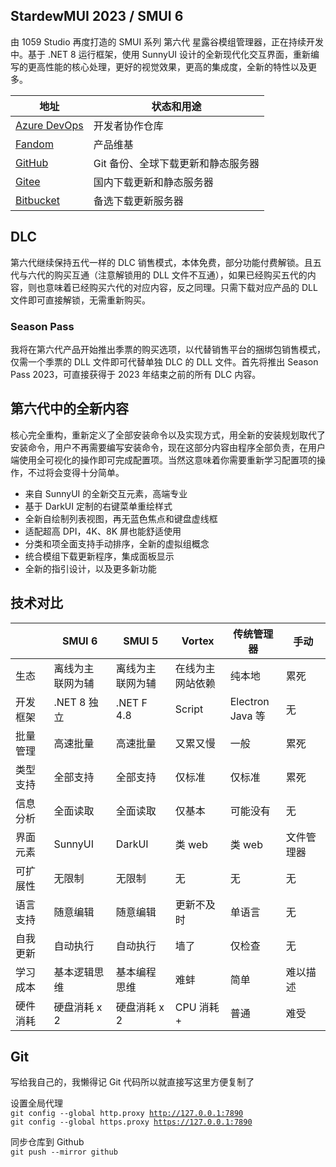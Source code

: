 ## StardewMUI 2023 / SMUI 6
由 1059 Studio 再度打造的 SMUI 系列 第六代 星露谷模组管理器，正在持续开发中。基于 .NET 8 运行框架，使用 SunnyUI 设计的全新现代化交互界面，重新编写的更高性能的核心处理，更好的视觉效果，更高的集成度，全新的特性以及更多。

| 地址 | 状态和用途 |
| --- | --- |
| [Azure DevOps](https://dev.azure.com/Lake1059/SMUI-PROJS) | 开发者协作仓库 |
| [Fandom](https://stardewmui.fandom.com/zh/wiki/StardewMUI_Wiki) | 产品维基 |
| [GitHub](https://github.com/Lake1059/SMUI-2023) | Git 备份、全球下载更新和静态服务器 |
| [Gitee](https://gitee.com/Lake1059/SMUI-2023) | 国内下载更新和静态服务器 |
| [Bitbucket](https://bitbucket.org/smui-projs/smui-2023/downloads/) | 备选下载更新服务器 |

## DLC
第六代继续保持五代一样的 DLC 销售模式，本体免费，部分功能付费解锁。且五代与六代的购买互通（注意解锁用的 DLL 文件不互通），如果已经购买五代的内容，则也意味着已经购买六代的对应内容，反之同理。只需下载对应产品的 DLL 文件即可直接解锁，无需重新购买。

### Season Pass
我将在第六代产品开始推出季票的购买选项，以代替销售平台的捆绑包销售模式，仅需一个季票的 DLL 文件即可代替单独 DLC 的 DLL 文件。首先将推出 Season Pass 2023，可直接获得于 2023 年结束之前的所有 DLC 内容。

## 第六代中的全新内容
核心完全重构，重新定义了全部安装命令以及实现方式，用全新的安装规划取代了安装命令，用户不再需要编写安装命令，现在这部分内容由程序全部负责，在用户端使用全可视化的操作即可完成配置项。当然这意味着你需要重新学习配置项的操作，不过将会变得十分简单。

+ 来自 SunnyUI 的全新交互元素，高端专业
+ 基于 DarkUI 定制的右键菜单重绘样式
+ 全新自绘制列表视图，再无蓝色焦点和键盘虚线框
+ 适配超高 DPI，4K、8K 屏也能舒适使用
+ 分类和项全面支持手动排序，全新的虚拟组概念
+ 统合模组下载更新程序，集成面板显示
+ 全新的指引设计，以及更多新功能

## 技术对比
|  | SMUI 6 | SMUI 5 | Vortex | 传统管理器 | 手动 |
| --- | --- | --- | --- | --- | --- |
| 生态 | 离线为主<br>联网为辅 | 离线为主<br>联网为辅 | 在线为主<br>网站依赖 | 纯本地 | 累死 |
| 开发框架 | .NET 8 独立 | .NET F 4.8 | Script | Electron<br>Java 等 | 无 |
| 批量管理 | 高速批量 | 高速批量 | 又累又慢 | 一般 | 累死 |
| 类型支持 | 全部支持 | 全部支持 | 仅标准 | 仅标准 | 累死 |
| 信息分析 | 全面读取 | 全面读取 | 仅基本 | 可能没有 | 无 |
| 界面元素 | SunnyUI | DarkUI | 类 web | 类 web | 文件管理器 |
| 可扩展性 | 无限制 | 无限制 | 无 | 无 | 无 |
| 语言支持 | 随意编辑 | 随意编辑 | 更新不及时 | 单语言 | 无 |
| 自我更新 | 自动执行 | 自动执行 | 墙了 | 仅检查 | 无 |
| 学习成本 | 基本逻辑思维 | 基本编程思维 | 难蚌 | 简单 | 难以描述 |
| 硬件消耗 | 硬盘消耗 x 2 | 硬盘消耗 x 2 | CPU 消耗 + | 普通 | 难受 |

## Git
写给我自己的，我懒得记 Git 代码所以就直接写这里方便复制了

设置全局代理  
<code>git config --global http.proxy http://127.0.0.1:7890</code>  
<code>git config --global https.proxy https://127.0.0.1:7890</code>

同步仓库到 Github  
<code>git push --mirror github</code>